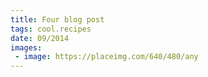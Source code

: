 ```yaml
---
title: Four blog post
tags: cool.recipes
date: 09/2014
images:
 - image: https://placeimg.com/640/480/any
---
```


<div id="lorem"></div>

